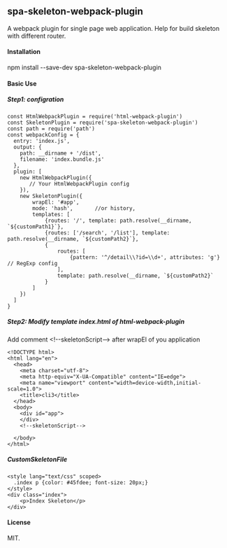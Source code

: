 ## spa-skeleton-webpack-plugin

A webpack plugin for single page web application. Help for build skeleton with different router.

#### Installation

npm install --save-dev spa-skeleton-webpack-plugin

#### Basic Use
##### Step1: configration

```
const HtmlWebpackPlugin = require('html-webpack-plugin')
const SkeletonPlugin = require('spa-skeleton-webpack-plugin')
const path = require('path')
const webpackConfig = {
  entry: 'index.js',
  output: {
    path: __dirname + '/dist',
    filename: 'index.bundle.js'
  },
  plugin: [
    new HtmlWebpackPlugin({
       // Your HtmlWebpackPlugin config
    }),
    new SkeletonPlugin({
        wrapEl: '#app',
        mode: 'hash',       //or history,
        templates: [
            {routes: '/', template: path.resolve(__dirname, `${customPath1}`},
            {routes: ['/search', '/list'], template: path.resolve(__dirname, `${customPath2}`},
            {
                routes: [
                    {pattern: '^/detail\\?id=\\d+', attributes: 'g'}   // RegExp config
                ],
                template: path.resolve(__dirname, `${customPath2}`
            }
        ]
    })
  ]
}
```

##### Step2: Modify template index.html of html-webpack-plugin
Add comment &lt;!--skeletonScript--&gt; after wrapEl of you application

```
<!DOCTYPE html>
<html lang="en">
  <head>
    <meta charset="utf-8">
    <meta http-equiv="X-UA-Compatible" content="IE=edge">
    <meta name="viewport" content="width=device-width,initial-scale=1.0">
    <title>cli3</title>
  </head>
  <body>
    <div id="app">
    </div>
    <!--skeletonScript-->

  </body>
</html>
```

##### CustomSkeletonFile

```
<style lang="text/css" scoped>
  .index p {color: #45fdee; font-size: 20px;}
</style>
<div class="index">
    <p>Index Skeleton</p>
</div>
```

#### License
MIT.
